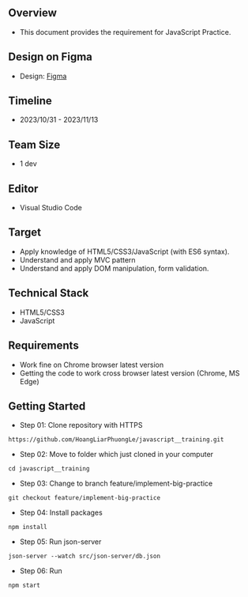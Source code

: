 ## Overview

-   This document provides the requirement for JavaScript Practice.

## Design on Figma

-   Design: [Figma](https://www.figma.com/file/rWaB9NYbnYYDnSeJ1ePXz3/Practice-Javascript-Design?node-id=10%3A132&mode=dev)

## Timeline

-   2023/10/31 - 2023/11/13

## Team Size

-   1 dev

## Editor

-   Visual Studio Code

## Target

-   Apply knowledge of HTML5/CSS3/JavaScript (with ES6 syntax).
-   Understand and apply MVC pattern
-   Understand and apply DOM manipulation, form validation.

## Technical Stack

-   HTML5/CSS3
-   JavaScript

## Requirements

-   Work fine on Chrome browser latest version
-   Getting the code to work cross browser latest version (Chrome, MS Edge)

## Getting Started

-   Step 01: Clone repository with HTTPS

```
https://github.com/HoangLiarPhuongLe/javascript__training.git
```

-   Step 02: Move to folder which just cloned in your computer

```
cd javascript__training
```

-   Step 03: Change to branch feature/implement-big-practice

```
git checkout feature/implement-big-practice
```

-   Step 04: Install packages

```
npm install
```

-   Step 05: Run json-server

```
json-server --watch src/json-server/db.json
```

-   Step 06: Run

```
npm start
```
